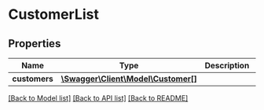 # CustomerList

## Properties
Name | Type | Description | Notes
------------ | ------------- | ------------- | -------------
**customers** | [**\Swagger\Client\Model\Customer[]**](Customer.md) |  | [optional] 

[[Back to Model list]](../README.md#documentation-for-models) [[Back to API list]](../README.md#documentation-for-api-endpoints) [[Back to README]](../README.md)



